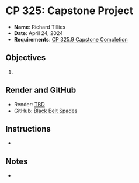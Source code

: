# CP 325: Capstone Project

* **Name**: Richard Tillies
* **Date**: April 24, 2024
* **Requirements**: 
[CP 325.9 Capstone Completion](client/public/docs/CP-325.9-Capstone-Completion.pdf)

## Objectives

1. 

## Render and GitHub
* Render: [TBD]()
* GitHub: [Black Belt Spades](https://github.com/rtillies/black-belt-spades)

## Instructions

* 

## Notes

* 
